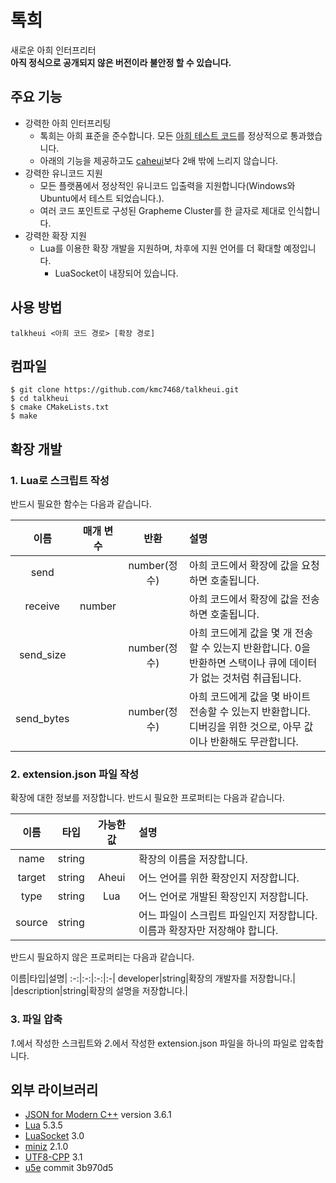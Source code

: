 # 톡희
새로운 아희 인터프리터<br>
**아직 정식으로 공개되지 않은 버전이라 불안정 할 수 있습니다.**

## 주요 기능
- 강력한 아희 인터프리팅
	- 톡희는 아희 표준을 준수합니다. 모든 [아희 테스트 코드](https://github.com/aheui/snippets)를 정상적으로 통과했습니다.
	- 아래의 기능을 제공하고도 [caheui](https://github.com/aheui/caheui)보다 2배 밖에 느리지 않습니다.
- 강력한 유니코드 지원
	- 모든 플랫폼에서 정상적인 유니코드 입출력을 지원합니다(Windows와 Ubuntu에서 테스트 되었습니다.).
	- 여러 코드 포인트로 구성된 Grapheme Cluster를 한 글자로 제대로 인식합니다.
- 강력한 확장 지원
	- Lua를 이용한 확장 개발을 지원하며, 차후에 지원 언어를 더 확대할 예정입니다.
		- LuaSocket이 내장되어 있습니다.

## 사용 방법
```
talkheui <아희 코드 경로> [확장 경로]
```

## 컴파일
```
$ git clone https://github.com/kmc7468/talkheui.git
$ cd talkheui
$ cmake CMakeLists.txt
$ make
```

## 확장 개발
### 1. Lua로 스크립트 작성
반드시 필요한 함수는 다음과 같습니다.

|이름|매개 변수|반환|설명|
|:-:|:-:|:-:|:-|
|send||number(정수)|아희 코드에서 확장에 값을 요청하면 호출됩니다.||
|receive|number||아희 코드에서 확장에 값을 전송하면 호출됩니다.||
|send_size||number(정수)|아희 코드에게 값을 몇 개 전송할 수 있는지 반환합니다. 0을 반환하면 스택이나 큐에 데이터가 없는 것처럼 취급됩니다.|
|send_bytes||number(정수)|아희 코드에게 값을 몇 바이트 전송할 수 있는지 반환합니다. 디버깅을 위한 것으로, 아무 값이나 반환해도 무관합니다.|

### 2. extension.json 파일 작성
확장에 대한 정보를 저장합니다. 반드시 필요한 프로퍼티는 다음과 같습니다.

이름|타입|가능한 값|설명
:-:|:-:|:-:|:-
name|string||확장의 이름을 저장합니다.|
target|string|Aheui|어느 언어를 위한 확장인지 저장합니다.|
type|string|Lua|어느 언어로 개발된 확장인지 저장합니다.|
source|string||어느 파일이 스크립트 파일인지 저장합니다. 이름과 확장자만 저장해야 합니다.|

반드시 필요하지 않은 프로퍼티는 다음과 같습니다.

이름|타입|설명|
:-:|:-:|:-:|:-|
developer|string|확장의 개발자를 저장합니다.|
|description|string|확장의 설명을 저장합니다.|

### 3. 파일 압축
*1*.에서 작성한 스크립트와 *2*.에서 작성한 extension.json 파일을 하나의 파일로 압축합니다.

## 외부 라이브러리
- [JSON for Modern C++](https://github.com/nlohmann/json) version 3.6.1
- [Lua](https://www.lua.org) 5.3.5
- [LuaSocket](https://github.com/diegonehab/luasocket) 3.0
- [miniz](https://github.com/richgel999/miniz) 2.1.0
- [UTF8-CPP](https://github.com/nemtrif/utfcpp) 3.1
- [u5e](https://github.com/ruoso/u5e) commit 3b970d5